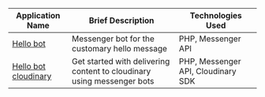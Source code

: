 
| Application Name  | Brief Description | Technologies Used |
| ------------- | ------------- | -------------|
| [Hello bot](https://github.com/prondubuisi/hello-bot)  | Messenger bot for the customary hello message  |PHP, Messenger API|
| [Hello bot cloudinary](https://github.com/prondubuisi/hello-bot-cloudinary)  | Get started with delivering content to cloudinary using messenger bots  | PHP, Messenger API, Cloudinary SDK |